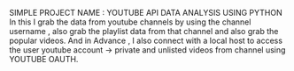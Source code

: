 SIMPLE PROJECT NAME : YOUTUBE API DATA ANALYSIS USING PYTHON
In this I grab the data from youtube channels by using the channel username , also grab the playlist data from that channel and also grab the popular videos.
And in Advance , I also connect with a local host to access the user youtube account -> private and unlisted videos from channel using YOUTUBE OAUTH.
